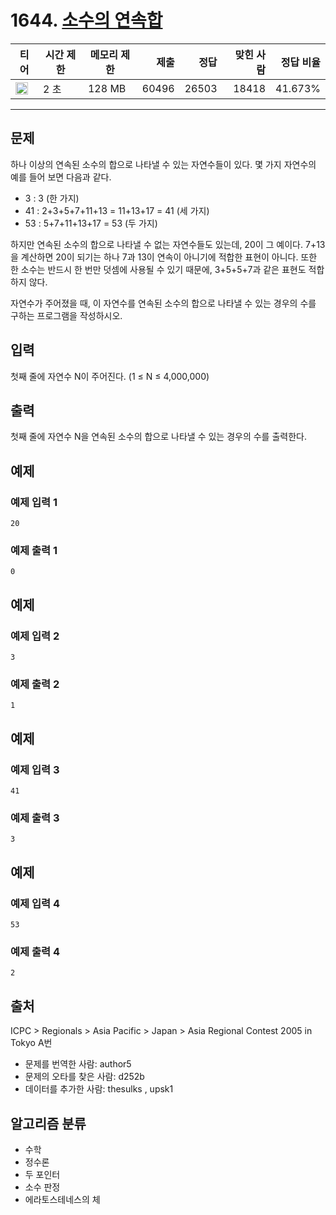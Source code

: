 # 1644. [소수의 연속합](https://www.acmicpc.net/problem/1644)

| 티어                                                                  | 시간 제한 | 메모리 제한 |  제출 |  정답 | 맞힌 사람 | 정답 비율 |
| --------------------------------------------------------------------- | --------- | ----------- | ----: | ----: | --------: | --------: |
| <img src="https://static.solved.ac/tier_small/13.svg" width="20px" /> | 2 초      | 128 MB      | 60496 | 26503 |     18418 |   41.673% |

---

## 문제

하나 이상의 연속된 소수의 합으로 나타낼 수 있는 자연수들이 있다. 몇 가지 자연수의 예를 들어 보면 다음과 같다.

- 3 : 3 (한 가지)
- 41 : 2+3+5+7+11+13 = 11+13+17 = 41 (세 가지)
- 53 : 5+7+11+13+17 = 53 (두 가지)

하지만 연속된 소수의 합으로 나타낼 수 없는 자연수들도 있는데, 20이 그 예이다. 7+13을 계산하면 20이 되기는 하나 7과 13이 연속이 아니기에 적합한 표현이 아니다. 또한 한 소수는 반드시 한 번만 덧셈에 사용될 수 있기 때문에, 3+5+5+7과 같은 표현도 적합하지 않다.

자연수가 주어졌을 때, 이 자연수를 연속된 소수의 합으로 나타낼 수 있는 경우의 수를 구하는 프로그램을 작성하시오.

## 입력

첫째 줄에 자연수 N이 주어진다. (1 ≤ N ≤ 4,000,000)

## 출력

첫째 줄에 자연수 N을 연속된 소수의 합으로 나타낼 수 있는 경우의 수를 출력한다.

## 예제

### 예제 입력 1

```
20
```

### 예제 출력 1

```
0
```

## 예제

### 예제 입력 2

```
3
```

### 예제 출력 2

```
1
```

## 예제

### 예제 입력 3

```
41
```

### 예제 출력 3

```
3
```

## 예제

### 예제 입력 4

```
53
```

### 예제 출력 4

```
2
```

## 출처

ICPC
\>
Regionals
\>
Asia Pacific
\>
Japan
\>
Asia Regional Contest 2005 in Tokyo
A번

- 문제를 번역한 사람: author5
- 문제의 오타를 찾은 사람: d252b
- 데이터를 추가한 사람: thesulks , upsk1

## 알고리즘 분류

- 수학
- 정수론
- 두 포인터
- 소수 판정
- 에라토스테네스의 체
